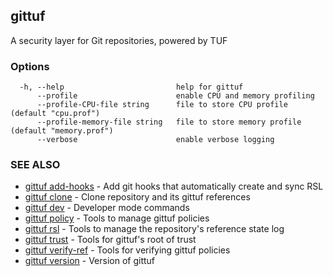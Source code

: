 ## gittuf

A security layer for Git repositories, powered by TUF

### Options

```
  -h, --help                         help for gittuf
      --profile                      enable CPU and memory profiling
      --profile-CPU-file string      file to store CPU profile (default "cpu.prof")
      --profile-memory-file string   file to store memory profile (default "memory.prof")
      --verbose                      enable verbose logging
```

### SEE ALSO

* [gittuf add-hooks](gittuf_add-hooks.md)	 - Add git hooks that automatically create and sync RSL
* [gittuf clone](gittuf_clone.md)	 - Clone repository and its gittuf references
* [gittuf dev](gittuf_dev.md)	 - Developer mode commands
* [gittuf policy](gittuf_policy.md)	 - Tools to manage gittuf policies
* [gittuf rsl](gittuf_rsl.md)	 - Tools to manage the repository's reference state log
* [gittuf trust](gittuf_trust.md)	 - Tools for gittuf's root of trust
* [gittuf verify-ref](gittuf_verify-ref.md)	 - Tools for verifying gittuf policies
* [gittuf version](gittuf_version.md)	 - Version of gittuf

